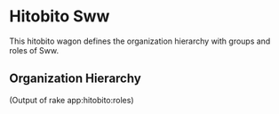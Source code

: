 # Hitobito Sww

This hitobito wagon defines the organization hierarchy with groups and roles
of Sww.


## Organization Hierarchy


(Output of rake app:hitobito:roles)
